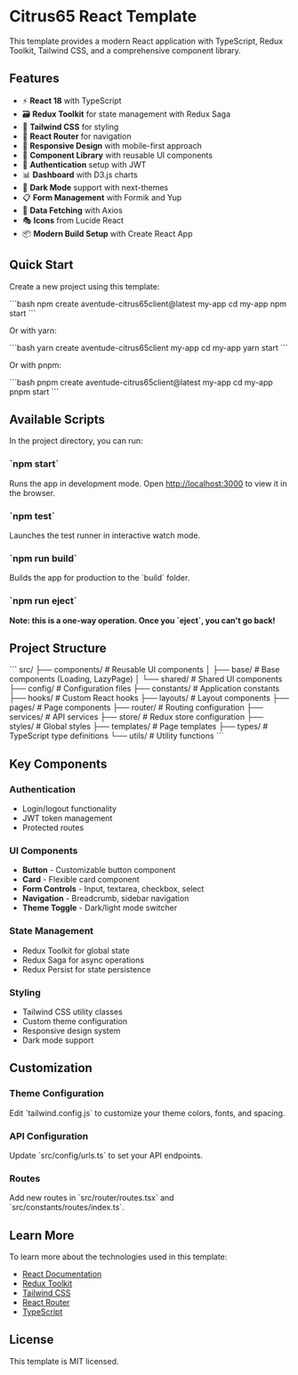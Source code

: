 # Citrus65 React Template

This template provides a modern React application with TypeScript, Redux Toolkit, Tailwind CSS, and a comprehensive component library.

## Features

- ⚡️ **React 18** with TypeScript
- 🗃️ **Redux Toolkit** for state management with Redux Saga
- 🎨 **Tailwind CSS** for styling
- 🧭 **React Router** for navigation
- 📱 **Responsive Design** with mobile-first approach
- 🎯 **Component Library** with reusable UI components
- 🔐 **Authentication** setup with JWT
- 📊 **Dashboard** with D3.js charts
- 🌙 **Dark Mode** support with next-themes
- 📋 **Form Management** with Formik and Yup
- 🔄 **Data Fetching** with Axios
- 🎭 **Icons** from Lucide React
- 📦 **Modern Build Setup** with Create React App

## Quick Start

Create a new project using this template:

\`\`\`bash
npm create aventude-citrus65client@latest my-app
cd my-app
npm start
\`\`\`

Or with yarn:

\`\`\`bash
yarn create aventude-citrus65client my-app
cd my-app
yarn start
\`\`\`

Or with pnpm:

\`\`\`bash
pnpm create aventude-citrus65client@latest my-app
cd my-app
pnpm start
\`\`\`

## Available Scripts

In the project directory, you can run:

### \`npm start\`

Runs the app in development mode.
Open [http://localhost:3000](http://localhost:3000) to view it in the browser.

### \`npm test\`

Launches the test runner in interactive watch mode.

### \`npm run build\`

Builds the app for production to the \`build\` folder.

### \`npm run eject\`

**Note: this is a one-way operation. Once you \`eject\`, you can't go back!**

## Project Structure

\`\`\`
src/
├── components/          # Reusable UI components
│   ├── base/           # Base components (Loading, LazyPage)
│   └── shared/         # Shared UI components
├── config/             # Configuration files
├── constants/          # Application constants
├── hooks/              # Custom React hooks
├── layouts/            # Layout components
├── pages/              # Page components
├── router/             # Routing configuration
├── services/           # API services
├── store/              # Redux store configuration
├── styles/             # Global styles
├── templates/          # Page templates
├── types/              # TypeScript type definitions
└── utils/              # Utility functions
\`\`\`

## Key Components

### Authentication
- Login/logout functionality
- JWT token management
- Protected routes

### UI Components
- **Button** - Customizable button component
- **Card** - Flexible card component
- **Form Controls** - Input, textarea, checkbox, select
- **Navigation** - Breadcrumb, sidebar navigation
- **Theme Toggle** - Dark/light mode switcher

### State Management
- Redux Toolkit for global state
- Redux Saga for async operations
- Redux Persist for state persistence

### Styling
- Tailwind CSS utility classes
- Custom theme configuration
- Responsive design system
- Dark mode support

## Customization

### Theme Configuration
Edit \`tailwind.config.js\` to customize your theme colors, fonts, and spacing.

### API Configuration
Update \`src/config/urls.ts\` to set your API endpoints.

### Routes
Add new routes in \`src/router/routes.tsx\` and \`src/constants/routes/index.ts\`.

## Learn More

To learn more about the technologies used in this template:

- [React Documentation](https://reactjs.org/)
- [Redux Toolkit](https://redux-toolkit.js.org/)
- [Tailwind CSS](https://tailwindcss.com/)
- [React Router](https://reactrouter.com/)
- [TypeScript](https://www.typescriptlang.org/)

## License

This template is MIT licensed.